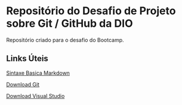 # Repositório do Desafio de Projeto sobre Git / GitHub da DIO
Repositório criado para o desafio do Bootcamp.

## Links Úteis
[Sintaxe Basica Markdown](https://www.markdownguide.org/basic-syntax/)

[Download Git](https://git-scm.com/downloads)

[Download Visual Studio](https://visualstudio.microsoft.com/pt-br/downloads/)
